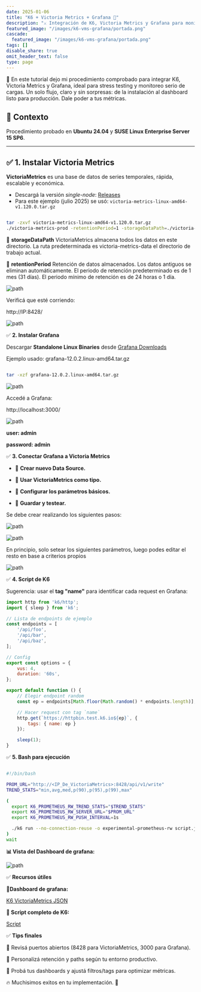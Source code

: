 ```yaml
---
date: 2025-01-06
title: "K6 + Victoria Metrics + Grafana 🚀"
description: "⚔️ Integración de K6, Victoria Metrics y Grafana para monitoreo de performance ⚔️"
featured_image: "/images/k6-vms-grafana/portada.png"
cascade:
  featured_image: "/images/k6-vms-grafana/portada.png"
tags: []
disable_share: true
omit_header_text: false
type: page
---
```


🧩 En este tutorial dejo mi procedimiento comprobado para integrar K6, Victoria Metrics y Grafana, ideal para stress testing y monitoreo serio de cargas.
Un solo flujo, claro y sin sorpresas: de la instalación al dashboard listo para producción.
Dale poder a tus métricas.

## 🔹 **Contexto**

Procedimiento probado en **Ubuntu 24.04** y **SUSE Linux Enterprise Server 15 SP6**.

---

## ✅ **1. Instalar Victoria Metrics**

**VictoriaMetrics** es una base de datos de series temporales, rápida, escalable y económica.

- Descargá la versión *single-node*: [Releases](https://github.com/VictoriaMetrics/VictoriaMetrics/releases/latest)  
- Para este ejemplo (julio 2025) se usó: `victoria-metrics-linux-amd64-v1.120.0.tar.gz`

```bash

tar -zxvf victoria-metrics-linux-amd64-v1.120.0.tar.gz
./victoria-metrics-prod -retentionPeriod=1 -storageDataPath=./victoria-metrics-data

```
🔹 **storageDataPath** VictoriaMetrics almacena todos los datos en este directorio. La ruta predeterminada es victoria-metrics-data el directorio de trabajo actual.

🔹 **retentionPeriod** Retención de datos almacenados. Los datos antiguos se eliminan automáticamente. El periodo de retención predeterminado es de 1 mes (31 días). El periodo mínimo de retención es de 24 horas o 1 día.

![path](/images/k6-vms-grafana/path_victoriametrics.png)

Verificá que esté corriendo:

http://IP:8428/

![path](/images/k6-vms-grafana/site_vms.png)

✅ **2. Instalar Grafana**

Descargar **Standalone Linux Binaries** desde [Grafana Downloads](https://grafana.com/grafana/download)

Ejemplo usado: grafana-12.0.2.linux-amd64.tar.gz

```bash

tar -xzf grafana-12.0.2.linux-amd64.tar.gz

```

![path](/images/k6-vms-grafana/path_grafana.png)

Accedé a Grafana:

http://localhost:3000/

![path](/images/k6-vms-grafana/site_grafana.png)

**user: admin**

**password: admin**

✅ **3.  Conectar Grafana a Victoria Metrics**

- 📌 **Crear nuevo Data Source.**

- 📌 **Usar VictoriaMetrics como tipo.**

- 📌 **Configurar los parámetros básicos.**

- 📌 **Guardar y testear.**

Se debe crear realizando los siguientes pasos:

![path](/images/k6-vms-grafana/ds_grafana.png)

![path](/images/k6-vms-grafana/new_ds_grafana.png)

En principio, solo setear los siguientes parámetros, luego podes editar el resto en base a criterios propios

![path](/images/k6-vms-grafana/prop_ds_grafana.png)

✅ **4. Script de K6**

Sugerencia: usar el **tag "name"** para identificar cada request en Grafana:

```javascript
import http from 'k6/http';
import { sleep } from 'k6';

// Lista de endpoints de ejemplo
const endpoints = [
    '/api/foo',
    '/api/bar',
    '/api/baz',
];

// Config
export const options = {
    vus: 4,
    duration: '60s',
};

export default function () {
    // Elegir endpoint random
    const ep = endpoints[Math.floor(Math.random() * endpoints.length)];

    // Hacer request con tag `name`
    http.get(`https://httpbin.test.k6.io${ep}`, {
        tags: { name: ep }
    });

    sleep(1);
}
```

✅ **5. Bash para ejecución**

```bash

#!/bin/bash

PROM_URL="http://<IP_De_VictoriaMetrics>:8428/api/v1/write"
TREND_STATS="min,avg,med,p(90),p(95),p(99),max"

(
  export K6_PROMETHEUS_RW_TREND_STATS="$TREND_STATS"
  export K6_PROMETHEUS_RW_SERVER_URL="$PROM_URL"
  export K6_PROMETHEUS_RW_PUSH_INTERVAL=1s

  ./k6 run --no-connection-reuse -o experimental-prometheus-rw script.js
)
wait

```

**📊 Vista del Dashboard de grafana:**  

![path](/images/k6-vms-grafana/dashboard_grafana.png)

✅ **Recursos útiles**

**🔹Dashboard de grafana:**

[K6 VictoriaMetrics JSON](https://github.com/MarianoImende/k6/blob/main/dashboard_grafana/K6%20VictoriaMetrics.json)


**🔹 Script completo de K6:**

[Script](https://github.com/MarianoImende/k6.git)


✅ **Tips finales**

📌 Revisá puertos abiertos (8428 para VictoriaMetrics, 3000 para Grafana).

📌 Personalizá retención y paths según tu entorno productivo.

📌 Probá tus dashboards y ajustá filtros/tags para optimizar métricas.


🔥 Muchisimos exitos en tu implementación. 🚀


